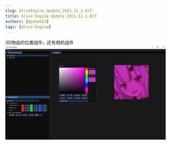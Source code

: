 ```yaml
---
slug: AliceEngine_Update_2021_11_1_817
title: Alice Engine Update 2021.11.1.817
authors: [Xpakeb13]
tags: [Alice Engine]
---
```


3D物品的位置组件，还有相机组件
![](img.png)